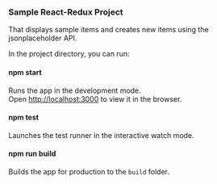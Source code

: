### Sample React-Redux Project
That displays sample items and creates new items using the jsonplaceholder API.

In the project directory, you can run:

#### npm start

Runs the app in the development mode.<br>
Open [http://localhost:3000](http://localhost:3000) to view it in the browser.

#### npm test

Launches the test runner in the interactive watch mode.<br>

#### npm run build

Builds the app for production to the `build` folder.<br>